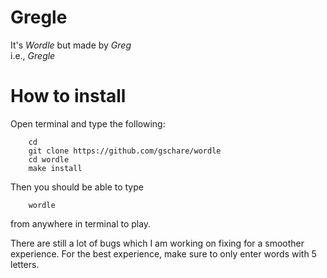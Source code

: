 # Gregle
It's _Wordle_ but made by _Greg_  
i.e., _Gregle_

# How to install
Open terminal and type the following:
```
    cd
    git clone https://github.com/gschare/wordle
    cd wordle
    make install
```
Then you should be able to type
```
    wordle
```
from anywhere in terminal to play.

There are still a lot of bugs which I am working on fixing for a smoother
experience.
For the best experience, make sure to only enter
words with 5 letters.
